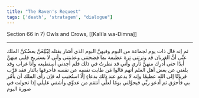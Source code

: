 ```yaml
---
title: "The Raven's Request"
tags: ['death', 'stratagem', "dialogue"]
---
```


 Section 66 in 7) Owls and Crows, [[Kalīla wa-Dimna]]

---
ثم إنه قال ذات يوم لجماعة من البوم وفيهنَّ البوم الذي أشار بقتله لِيُبْلِغَنَّ بعضُكنَّ الملك عنِّي أنَّ الغربان قد وترتني تِرة عظيمة بما فضحتني وعذبتني وأني لا يستريح قلبي منهنَّ أبدًا حتى أُدرِك منهنَّ ثأري وأني قد نظرتُ في ذلك فلم أجدني أستطيعه وأنا غراب وقد بلغني عن بعض أهل العلم أنهم قالوا مَن طابت نفسه عن نفسه فأحرقها بالنار فقد قرَّب قربانًا إلى الله عظيمًا وإنه لا يدعو عند ذلك بدعاءٍ إلَّا استُجيب له فإن رأى الملك أن يأمُر بي فأُحرَق ثم أدعو ربِّي فيحوِّلني بومًا لعلِّي أنتقم من عدوِّي وأشفي غليلي إذا تحولت في صورة البوم
